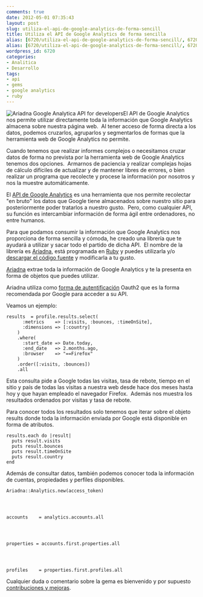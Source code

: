 ```yaml
---
comments: true
date: 2012-05-01 07:35:43
layout: post
slug: utiliza-el-api-de-google-analytics-de-forma-sencill
title: Utiliza el API de Google Analytics de forma sencilla
alias: [6720/utiliza-el-api-de-google-analytics-de-forma-sencill/, 6720/utiliza-el-api-de-google-analytics-de-forma-sencill]
alias: [6720/utiliza-el-api-de-google-analytics-de-forma-sencill/, 6720/utiliza-el-api-de-google-analytics-de-forma-sencill]
wordpress_id: 6720
categories:
- Analitica
- Desarrollo
tags:
- api
- gems
- google analytics
- ruby
---
```


![Ariadna Google Analytica API for developers](http://www.alvareznavarro.es/images/2012/04/developers-300x168.jpg)El API de Google Analytics nos permite utilizar directamente toda la información que Google Analytics almacena sobre nuestra página web.  Al tener acceso de forma directa a los datos, podemos cruzarlos, agruparlos y segmentarlos de formas que la herramienta web de Google Analytics no permite.



Cuando tenemos que realizar informes complejos o necesitamos cruzar datos de forma no prevista por la herramienta web de Google Analytics tenemos dos opciones.  Armarnos de paciencia y realizar complejas hojas de cálculo difíciles de actualizar y de mantener libres de errores, o bien realizar un programa que recolecte y procese la información por nosotros y nos la muestre automáticamente.

El [API de Google Analytics](https://developers.google.com/analytics/devguides/) es una herramienta que nos permite recolectar "en bruto" los datos que Google tiene almacenados sobre nuestro sitio para posteriormente poder tratarlos a nuestro gusto.  Pero, como cualquier API, su función es intercambiar información de forma ágil entre ordenadores, no entre humanos.

Para que podamos consumir la información que Google Analytics nos proporciona de forma sencilla y cómoda, he creado una librería que te ayudará a utilizar y sacar todo el partido de dicha API.  El nombre de la librería es [Ariadna](https://rubygems.org/gems/ariadna), está programada en [Ruby](http://www.ruby-lang.org/es/) y puedes utilizarla y/o [descargar el código fuente](https://github.com/jorgegorka/ariadna) y modificarla a tu gusto.

[Ariadna](https://rubygems.org/gems/ariadna) extrae toda la información de Google Analytics y te la presenta en forma de objetos que puedes utilizar.

Ariadna utiliza como [forma de autentificación](https://github.com/jorgegorka/ariadna/wiki/Connexion) Oauth2 que es la forma recomendada por Google para acceder a su API.

Veamos un ejemplo:

    
    results  = profile.results.select(
          :metrics    => [:visits, :bounces, :timeOnSite],
          :dimensions => [:country]
        )
        .where(
          :start_date => Date.today,
          :end_date   => 2.months.ago,
          :browser    => "==Firefox"
        )
        .order([:visits, :bounces])
        .all


Esta consulta pide a Google todas las visitas, tasa de rebote, tiempo en el sitio y país de todas las visitas a nuestra web desde hace dos meses hasta hoy y que hayan empleado el navegador Firefox.  Además nos muestra los resultados ordenados por visitas y tasa de rebote.

Para conocer todos los resultados solo tenemos que iterar sobre el objeto results donde toda la información enviada por Google está disponible en forma de atributos.

    
    results.each do |result|
      puts result.visits
      puts result.bounces
      puts result.timeOnSite
      puts result.country
    end


Además de consultar datos, también podemos conocer toda la información de cuentas, propiedades y perfiles disponibles.

    
    Ariadna::Analytics.new(access_token)



    
    accounts    = analytics.accounts.all



    
    properties = accounts.first.properties.all



    
    profiles    = properties.first.profiles.all


Cualquier duda o comentario sobre la gema es bienvenido y por supuesto [contribuciones y mejoras](https://github.com/jorgegorka/ariadna/wiki/Contributing).
